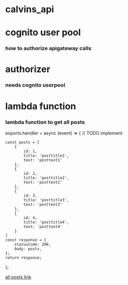# calvins_api

# cognito user pool
### how to authorize apigateway calls

# authorizer
### needs cognito userpool

# lambda function

### lambda function to get all posts

exports.handler = async (event) => {
    // TODO implement
    
    const posts = [
        {
            id: 1,
            title: 'posttitle1',
            text: 'posttext1'
        },
        {
            id: 2,
            title: 'posttitle2',
            text: 'posttext2'
        },
        {
            id: 3,
            title: 'posttitle3',
            text: 'posttext3'
        },
        {
            id: 4,
            title: 'posttitle4',
            text: 'posttext4'
        }
    ]
    const response = {
        statusCode: 200,
        body: posts,
    };
    return response;
};

[all posts link](https://bt84vf6p16.execute-api.us-east-1.amazonaws.com/dev/posts)
